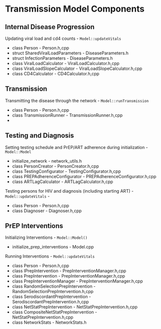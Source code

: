 # Transmission Model Components #

## Internal Disease Progression ##

Updating viral load and cd4 counts - ```Model::updateVitals```

* class Person - Person.h,cpp
* struct SharedViralLoadParameters - DiseaseParameters.h
* struct InfectionParameters - DiseaseParameters.h
* class ViralLoadCalculator - ViralLoadCalculator.h,cpp
* class ViralLoadSlopeCalculator - ViralLoadSlopeCalculator.h,cpp
* class CD4Calculator - CD4Calculator.h,cpp


## Transmission ##

Transmitting the disease through the network - ```Model::runTransmission```

* class Person - Person.h,cpp
* class TransmissionRunner - TransmissionRunner.h,cpp
* 

## Testing and Diagnosis ##

Setting testing schedule and PrEP/ART adherence during initialization - ```Model::Model```

* initialize_network - network_utils.h
* class PersonCreator - PersonCreator.h,cpp
* class TestingConfigurator - TestingConfigurator.h,cpp
* class PREPAdherenceConfigurator - PREPAdherenceConfigurator.h,cpp
* class ARTLagCalculator - ARTLagCalculator.h,cpp

Testing persons for HIV and diagnosis (including starting ART) - ```Model::updateVitals``` - 

* class Person - Person.h,cpp
* class Diagnoser - Diagnoser.h,cpp
  

## PrEP Interventions ##

Initializing Interventions - ```Model::Model()```

* initialize_prep_interventions - Model.cpp

Running Interventions - ```Model::updateVitals```

* class Person - Person.h,cpp
* class IPrepIntervention - PrepInterventionManager.h,cpp
* class PrepIntervention - PrepInterventionManager.h,cpp
* class PrepInterventionManager - PrepInterventionManager.h,cpp
* class RandomSelectionPrepIntervention - RandomSelectionPrepIntervention.h,cpp
* class SerodiscordantPrepIntervention - SerodiscordantPrepIntervention.h,cpp
* class NetStatPrepIntervention - NetStatPrepIntervention.h,cpp
* class CompositeNetStatPrepIntervention - NetStatPrepIntervention.h,cpp
* class NetworkStats - NetworkStats.h













